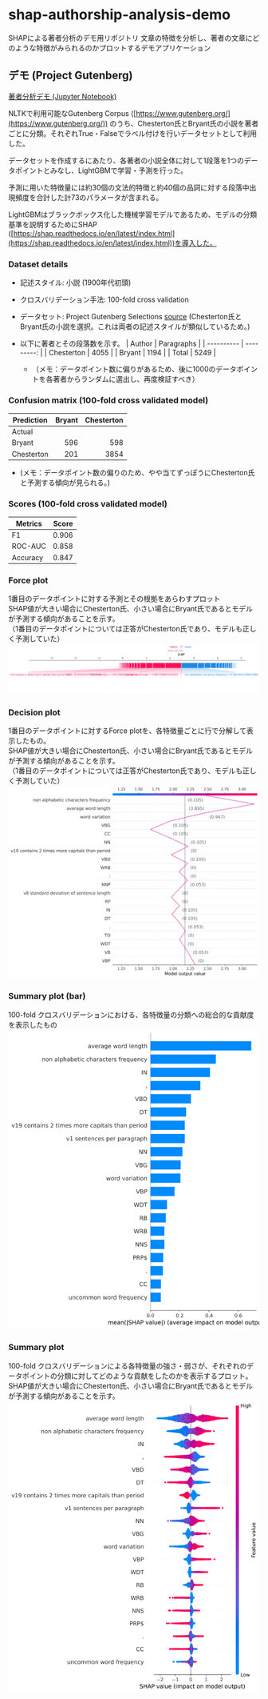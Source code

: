 # shap-authorship-analysis-demo

SHAPによる著者分析のデモ用リポジトリ
文章の特徴を分析し、著者の文章にどのような特徴がみられるのかプロットするデモアプリケーション

## デモ (Project Gutenberg)

[著者分析デモ (Jupyter Notebook)](demo/data_classifier/nltk_gutenberg_analysis_demo.ipynb)

NLTKで利用可能なGutenberg Corpus ([https://www.gutenberg.org/](https://www.gutenberg.org/)) のうち、Chesterton氏とBryant氏の小説を著者ごとに分類。それぞれTrue・Falseでラベル付けを行いデータセットとして利用した。

データセットを作成するにあたり、各著者の小説全体に対して1段落を1つのデータポイントとみなし、LightGBMで学習・予測を行った。

予測に用いた特徴量には約30個の文法的特徴と約40個の品詞に対する段落中出現頻度を合計した計73のパラメータが含まれる。

LightGBMはブラックボックス化した機械学習モデルであるため、モデルの分類基準を説明するためにSHAP ([https://shap.readthedocs.io/en/latest/index.html](https://shap.readthedocs.io/en/latest/index.html))を導入した。

### Dataset details

- 記述スタイル: 小説 (1900年代初頭)
- クロスバリデーション手法: 100-fold cross validation
- データセット: Project Gutenberg Selections [source](https://www.nltk.org/nltk_data/#:~:text=Project%20Gutenberg%20Selections%20%5B%20download%20%7C%20source%20%5D) (Chesterton氏とBryant氏の小説を選択。これは両者の記述スタイルが類似しているため。)

- 以下に著者とその段落数を示す。
  | Author     | Paragraphs |
  | ---------- | ---------: |
  | Chesterton |       4055 |
  | Bryant     |       1194 |
  | Total      |       5249 |

  - （メモ：データポイント数に偏りがあるため、後に1000のデータポイントを各著者からランダムに選出し、再度検証すべき）

### Confusion matrix (100-fold cross validated model)

| Prediction | Bryant | Chesterton |
| ---------- | -----: | ---------: |
| Actual     |        |            |
| Bryant     |    596 |        598 |
| Chesterton |    201 |       3854 |

- (メモ：データポイント数の偏りのため、やや当てずっぽうにChesterton氏と予測する傾向が見られる。)

### Scores (100-fold cross validated model)

| Metrics  | Score |
| -------- | ----: |
| F1       | 0.906 |
| ROC-AUC  | 0.858 |
| Accuracy | 0.847 |

### Force plot

1番目のデータポイントに対する予測とその根拠をあらわすプロット  
SHAP値が大きい場合にChesterton氏、小さい場合にBryant氏であるとモデルが予測する傾向があることを示す。  
（1番目のデータポイントについては正答がChesterton氏であり、モデルも正しく予測していた）
![Force](out/shap/figure/gutenberg/shap_force_plot.svg)

### Decision plot

1番目のデータポイントに対するForce plotを、各特徴量ごとに行で分解して表示したもの。  
SHAP値が大きい場合にChesterton氏、小さい場合にBryant氏であるとモデルが予測する傾向があることを示す。  
（1番目のデータポイントについては正答がChesterton氏であり、モデルも正しく予測していた）
![Decision](out/shap/figure/gutenberg/shap_decision_plot.svg)

### Summary plot (bar)

100-fold クロスバリデーションにおける、各特徴量の分類への総合的な貢献度を表示したもの  
![Summary_bar](out/shap/figure/gutenberg_kfold/shap_summary_plot_bar.svg)

### Summary plot

100-fold クロスバリデーションによる各特徴量の強さ・弱さが、それぞれのデータポイントの分類に対してどのような貢献をしたのかを表示するプロット。  
SHAP値が大きい場合にChesterton氏、小さい場合にBryant氏であるとモデルが予測する傾向があることを示す。  
![Summary](out/shap/figure/gutenberg_kfold/shap_summary_plot.svg)
